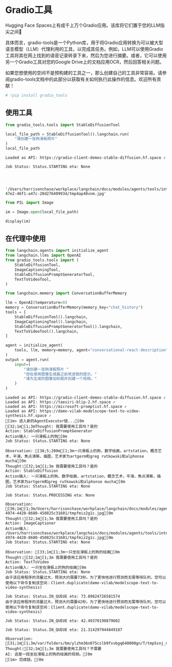 # Gradio工具

Hugging Face Spaces上有成千上万个Gradio应用。该库将它们置于您的LLM指尖之间🧾

具体而言，gradio-tools是一个Python库，用于将Gradio应用转换为可以被大型语言模型（LLM）代理利用的工具，以完成其任务。例如，LLM可以使用Gradio工具将其在网上找到的语音记录转录下来，然后为您进行摘要。或者，它可以使用另一个Gradio工具对您的Google Drive上的文档应用OCR，然后回答相关问题。

如果您想使用的空间不是预构建的工具之一，那么创建自己的工具非常容易。请参阅gradio-tools文档中的此部分以获取有关如何执行此操作的信息。欢迎所有贡献！

```python
# !pip install gradio_tools
```

## 使用工具

```python
from gradio_tools.tools import StableDiffusionTool
```

```python
local_file_path = StableDiffusionTool().langchain.run(
    "请创建一张狗滑板照片"
)
local_file_path
```

    Loaded as API: https://gradio-client-demos-stable-diffusion.hf.space ✓
    
    Job Status: Status.STARTING eta: None
    



    '/Users/harrisonchase/workplace/langchain/docs/modules/agents/tools/integrations/b61c1dd9-47e2-46f1-a47c-20d27640993d/tmp4ap48vnm.jpg'




```python
from PIL import Image
```

```python
im = Image.open(local_file_path)
```

```python
display(im)
```

    
<!-- ![png](gradio_tools_files/gradio_tools_7_0.png) -->
    


## 在代理中使用

```python
from langchain.agents import initialize_agent
from langchain.llms import OpenAI
from gradio_tools.tools import (
    StableDiffusionTool,
    ImageCaptioningTool,
    StableDiffusionPromptGeneratorTool,
    TextToVideoTool,
)

from langchain.memory import ConversationBufferMemory

llm = OpenAI(temperature=0)
memory = ConversationBufferMemory(memory_key="chat_history")
tools = [
    StableDiffusionTool().langchain,
    ImageCaptioningTool().langchain,
    StableDiffusionPromptGeneratorTool().langchain,
    TextToVideoTool().langchain,
]

agent = initialize_agent(
    tools, llm, memory=memory, agent="conversational-react-description", verbose=True
)
output = agent.run(
    input=(
        "请创建一张狗滑板照片 "
        "但在使用图像生成器之前改进我的提示。"
        "请为生成的图像加标题并创建一个视频。"
    )
)
```

    Loaded as API: https://gradio-client-demos-stable-diffusion.hf.space ✓
    Loaded as API: https://taesiri-blip-2.hf.space ✓
    Loaded as API: https://microsoft-promptist.hf.space ✓
    Loaded as API: https://damo-vilab-modelscope-text-to-video-synthesis.hf.space ✓
    [1m> 进入新的AgentExecutor链...[0m
    [32;1m[1;3mThought: 我需要使用工具吗？是的
    Action: StableDiffusionPromptGenerator
    Action输入: 一只滑板上的狗[0m
    Job Status: Status.STARTING eta: None
    
    Observation: [38;5;200m[1;3m一只滑板上的狗，数字绘画，artstation，概念艺术，平滑，焦点清晰，插图，艺术家为artgerm和greg rutkowski和alphonse mucha[0m
    Thought:[32;1m[1;3m 我需要使用工具吗？是的
    Action: StableDiffusion
    Action输入: 一只滑板上的狗，数字绘画，artstation，概念艺术，平滑，焦点清晰，插图，艺术家为artgerm和greg rutkowski和alphonse mucha[0m
    Job Status: Status.STARTING eta: None
    
    Job Status: Status.PROCESSING eta: None
    
    Observation: [36;1m[1;3m/Users/harrisonchase/workplace/langchain/docs/modules/agents/tools/integrations/2e280ce4-4974-4420-8680-450825c31601/tmpfmiz2g1c.jpg[0m
    Thought:[32;1m[1;3m 我需要使用工具吗？是的
    Action: ImageCaptioner
    Action输入: /Users/harrisonchase/workplace/langchain/docs/modules/agents/tools/integrations/2e280ce4-4974-4420-8680-450825c31601/tmpfmiz2g1c.jpg[0m
    Job Status: Status.STARTING eta: None
    
    Observation: [33;1m[1;3m一只坐在滑板上的狗的绘画[0m
    Thought:[32;1m[1;3m 我需要使用工具吗？是的
    Action: TextToVideo
    Action输入: 一只坐在滑板上的狗的绘画[0m
    Job Status: Status.STARTING eta: None
    由于该应用程序的流量过大，预测大约需要73秒。为了更快地进行预测而无需等待队列，您可以使用以下命令复制该空间：Client.duplicate(damo-vilab/modelscope-text-to-video-synthesis)
    
    Job Status: Status.IN_QUEUE eta: 73.89824726581574
    由于该应用程序的流量过大，预测大约需要42秒。为了更快地进行预测而无需等待队列，您可以使用以下命令复制该空间：Client.duplicate(damo-vilab/modelscope-text-to-video-synthesis)
    
    Job Status: Status.IN_QUEUE eta: 42.49370198879602
    
    Job Status: Status.IN_QUEUE eta: 21.314297944849187
    
    Observation: [31;1m[1;3m/var/folders/bm/ylzhm36n075cslb9fvvbgq640000gn/T/tmp5snj_nmzf20_cb3m.mp4[0m
    Thought:[32;1m[1;3m 我需要使用工具吗？不需要
    AI: 这是一段坐在滑板上的狗的绘画的视频。[0m
    [1m> 完成链。[0m

```python

```
